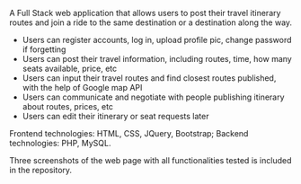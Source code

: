A Full Stack web application that allows users to post their travel itinerary routes and join a ride to the same destination or a destination along the way.

- Users can register accounts, log in, upload profile pic, change password if forgetting
- Users can post their travel information, including routes, time, how many seats available, price, etc
- Users can input their travel routes and find closest routes published, with the help of Google map API
- Users can communicate and negotiate with people publishing itinerary about routes, prices, etc
- Users can edit their itinerary or seat requests later

Frontend technologies: HTML, CSS, JQuery, Bootstrap; Backend technologies: PHP, MySQL.

Three screenshots of the web page with all functionalities tested is included in the repository.

